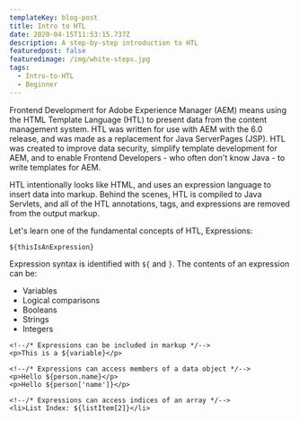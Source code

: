 ```yaml
---
templateKey: blog-post
title: Intro to HTL
date: 2020-04-15T11:53:15.737Z
description: A step-by-step introduction to HTL
featuredpost: false
featuredimage: /img/white-steps.jpg
tags:
  - Intro-to-HTL
  - Beginner
---
```

Frontend Development for Adobe Experience Manager (AEM) means using the HTML Template Language (HTL) to present data from the content management system. HTL was written for use with AEM with the 6.0 release, and was made as a replacement for Java ServerPages (JSP). HTL was created to improve data security, simplify template development for AEM, and to enable Frontend Developers - who often don't know Java - to write templates for AEM. 

HTL intentionally looks like HTML, and uses an expression language to insert data into markup. Behind the scenes, HTL is compiled to Java Servlets, and all of the HTL annotations, tags, and expressions are removed from the output markup.

Let's learn one of the fundamental concepts of HTL, Expressions:

```
${thisIsAnExpression}
```
Expression syntax is identified with `${` and `}`. The contents of an expression can be:
* Variables
* Logical comparisons
* Booleans
* Strings
* Integers

```
<!--/* Expressions can be included in markup */-->
<p>This is a ${variable}</p>

<!--/* Expressions can access members of a data object */-->
<p>Hello ${person.name}</p>
<p>Hello ${person['name']}</p>

<!--/* Expressions can access indices of an array */-->
<li>List Index: ${listItem[2]}</li>
```
